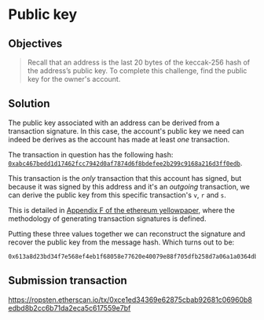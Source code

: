 # Public key

## Objectives

>Recall that an address is the last 20 bytes of the keccak-256 hash of the address’s public key.
>To complete this challenge, find the public key for the owner's account.

## Solution

The public key associated with an address can be derived from a transaction signature. In this case, the account's public key we need can indeed be derives as the account has made at least _one_ transaction.

The transaction in question has the following hash: [`0xabc467bedd1d17462fcc7942d0af7874d6f8bdefee2b299c9168a216d3ff0edb`](https://ropsten.etherscan.io/tx/0xabc467bedd1d17462fcc7942d0af7874d6f8bdefee2b299c9168a216d3ff0edb).

This transaction is the _only_ transaction that this account has signed, but because it was signed by this address and it's an _outgoing_ transaction, we can derive the public key from this specific transaction's `v`, `r` and `s`.

This is detailed in [Appendix F of the ethereum yellowpaper](https://ethereum.github.io/yellowpaper/paper.pdf#subsection.4.2), where the methodology of generating transaction signatures is defined.

Putting these three values together we can reconstruct the signature and recover the public key from the message hash. Which turns out to be:

```
0x613a8d23bd34f7e568ef4eb1f68058e77620e40079e88f705dfb258d7a06a1a0364dbe56cab53faf26137bec044efd0b07eec8703ba4a31c588d9d94c35c8db4
```

## Submission transaction

https://ropsten.etherscan.io/tx/0xce1ed34369e62875cbab92681c06960b8edbd8b2cc6b71da2eca5c617559e7bf
